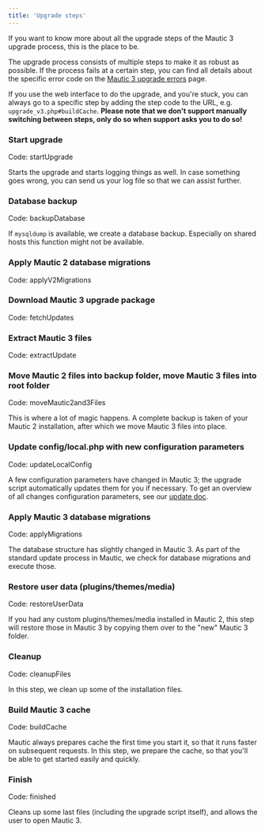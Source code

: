 ```yaml
---
title: 'Upgrade steps'
---
```


If you want to know more about all the upgrade steps of the Mautic 3 upgrade process, this is the place to be.

The upgrade process consists of multiple steps to make it as robust as possible. If the process fails at a certain step, you can find all details about the specific error code on the [Mautic 3 upgrade errors](../mautic-3-upgrade-errors) page.

If you use the web interface to do the upgrade, and you're stuck, you can always go to a specific step by adding the step code to the URL, e.g. `upgrade_v3.php#buildCache`. **Please note that we don't support manually switching between steps, only do so when support asks you to do so!**

### Start upgrade
Code: startUpgrade

Starts the upgrade and starts logging things as well. In case something goes wrong, you can send us your log file so that we can assist further.

### Database backup
Code: backupDatabase

If `mysqldump` is available, we create a database backup. Especially on shared hosts this function might not be available.

### Apply Mautic 2 database migrations
Code: applyV2Migrations

### Download Mautic 3 upgrade package
Code: fetchUpdates

### Extract Mautic 3 files
Code: extractUpdate

### Move Mautic 2 files into backup folder, move Mautic 3 files into root folder
Code: moveMautic2and3Files

This is where a lot of magic happens. A complete backup is taken of your Mautic 2 installation, after which we move Mautic 3 files into place. 

### Update config/local.php with new configuration parameters
Code: updateLocalConfig

A few configuration parameters have changed in Mautic 3; the upgrade script automatically updates them for you if necessary. To get an overview of all changes configuration parameters, see our [update doc](https://github.com/mautic/mautic/blob/3.x/UPGRADE-3.0.md#configuration).

### Apply Mautic 3 database migrations
Code: applyMigrations

The database structure has slightly changed in Mautic 3. As part of the standard update process in Mautic, we check for database migrations and execute those.

### Restore user data (plugins/themes/media)
Code: restoreUserData

If you had any custom plugins/themes/media installed in Mautic 2, this step will restore those in Mautic 3 by copying them over to the "new" Mautic 3 folder.

### Cleanup
Code: cleanupFiles

In this step, we clean up some of the installation files.

### Build Mautic 3 cache
Code: buildCache

Mautic always prepares cache the first time you start it, so that it runs faster on subsequent requests. In this step, we prepare the cache, so that you'll be able to get started easily and quickly.

### Finish
Code: finished

Cleans up some last files (including the upgrade script itself), and allows the user to open Mautic 3.